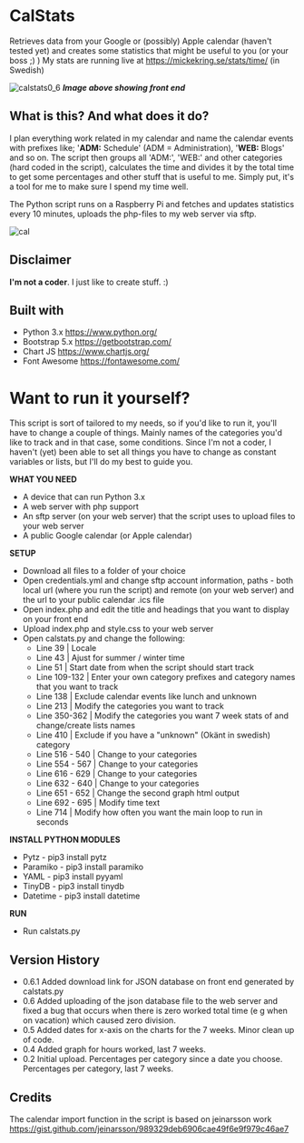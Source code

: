 # CalStats
 Retrieves data from your Google or (possibly) Apple calendar (haven't tested yet) and creates some statistics that might be useful to you (or your boss ;) )
 My stats are running live at https://mickekring.se/stats/time/ (in Swedish)
 
![calstats0_6](https://user-images.githubusercontent.com/10948066/125815584-c60c044b-d7b0-43fc-aee9-c7edee45f8eb.jpg)
___Image above showing front end___

## What is this? And what does it do?
I plan everything work related in my calendar and name the calendar events with prefixes like; '__ADM:__ Schedule' (ADM = Administration), '__WEB:__ Blogs' and so on. The script then groups all 'ADM:', 'WEB:' and other categories (hard coded in the script), calculates the time and divides it by the total time to get some percentages and other stuff that is useful to me. Simply put, it's a tool for me to make sure I spend my time well.

The Python script runs on a Raspberry Pi and fetches and updates statistics every 10 minutes, uploads the php-files to my web server via sftp.

![cal](https://user-images.githubusercontent.com/10948066/124256060-283b8c80-db2b-11eb-93fe-8a4928c986e2.jpg)

## Disclaimer
__I'm not a coder__. I just like to create stuff. :)

## Built with
* Python 3.x https://www.python.org/
* Bootstrap 5.x https://getbootstrap.com/
* Chart JS https://www.chartjs.org/
* Font Awesome https://fontawesome.com/

# Want to run it yourself?

This script is sort of tailored to my needs, so if you'd like to run it, you'll have to change a couple of things. Mainly names of the categories you'd like to track and in that case, some conditions. Since I'm not a coder, I haven't (yet) been able to set all things you have to change as constant variables or lists, but I'll do my best to guide you.

__WHAT YOU NEED__
* A device that can run Python 3.x
* A web server with php support
* An sftp server (on your web server) that the script uses to upload files to your web server
* A public Google calendar (or Apple calendar)

__SETUP__
* Download all files to a folder of your choice
* Open credentials.yml and change sftp account information, paths - both local url (where you run the script) and remote (on your web server) and the url to your public calendar .ics file
* Open index.php and edit the title and headings that you want to display on your front end
* Upload index.php and style.css to your web server
* Open calstats.py and change the following:
  * Line 39 | Locale
  * Line 43 | Ajust for summer / winter time
  * Line 51 | Start date from when the script should start track
  * Line 109-132 | Enter your own category prefixes and category names that you want to track
  * Line 138 | Exclude calendar events like lunch and unknown
  * Line 213 | Modify the categories you want to track
  * Line 350-362 | Modify the categories you want 7 week stats of and change/create lists names
  * Line 410 | Exclude if you have a "unknown" (Okänt in swedish) category
  * Line 516 - 540 | Change to your categories
  * Line 554 - 567 | Change to your categories
  * Line 616 - 629 | Change to your categories
  * Line 632 - 640 | Change to your categories
  * Line 651 - 652 | Change the second graph html output
  * Line 692 - 695 | Modify time text
  * Line 714 | Modify how often you want the main loop to run in seconds


__INSTALL PYTHON MODULES__
* Pytz - pip3 install pytz
* Paramiko - pip3 install paramiko
* YAML - pip3 install pyyaml
* TinyDB - pip3 install tinydb
* Datetime - pip3 install datetime

__RUN__
* Run calstats.py

## Version History
* 0.6.1 Added download link for JSON database on front end generated by calstats.py
* 0.6 Added uploading of the json database file to the web server and fixed a bug that occurs when there is zero worked total time (e g when on vacation) which caused zero division. 
* 0.5 Added dates for x-axis on the charts for the 7 weeks. Minor clean up of code.
* 0.4 Added graph for hours worked, last 7 weeks.
* 0.2 Initial upload. Percentages per category since a date you choose. Percentages per category, last 7 weeks.

## Credits
The calendar import function in the script is based on jeinarsson work https://gist.github.com/jeinarsson/989329deb6906cae49f6e9f979c46ae7
